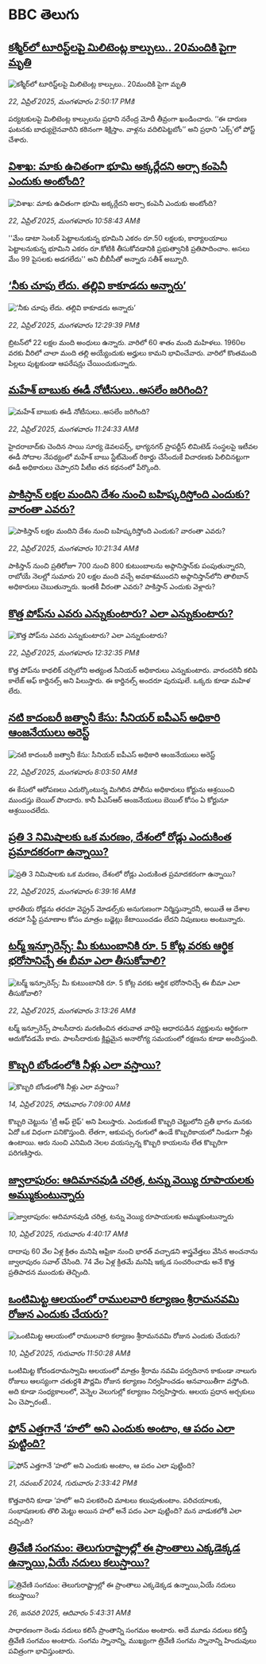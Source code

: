 # BBC తెలుగు## [కశ్మీర్‌లో టూరిస్ట్‌లపై మిలిటెంట్ల కాల్పులు..  20మందికి పైగా మృతి](https://www.bbc.com/telugu/articles/cn7xj0zx8kpo?at_campaign=githubrss)![కశ్మీర్‌లో టూరిస్ట్‌లపై మిలిటెంట్ల కాల్పులు..  20మందికి పైగా మృతి](https://ichef.bbci.co.uk/ace/standard/240/cpsprodpb/e2ef/live/ecef4610-1f89-11f0-9060-674316cb3a1f.jpg)_22, ఏప్రిల్ 2025, మంగళవారం 2:50:17 PMకి_పర్యటకులపై మిలిటెంట్ల కాల్పులను ప్రధాని నరేంద్ర మోదీ తీవ్రంగా ఖండించారు. 
‘‘ఈ దారుణ ఘటనకు బాధ్యులైనవారిని కఠినంగా శిక్షిస్తాం. వాళ్లను వదిలిపెట్టబోం’’ అని ప్రధాని ‘ఎక్స్‌’లో పోస్ట్ చేశారు.## [విశాఖ: మాకు ఉచితంగా భూమి అక్కర్లేదని అర్సా కంపెనీ ఎందుకు అంటోంది?](https://www.bbc.com/telugu/articles/c9vex4gxd0po?at_campaign=githubrss)![విశాఖ: మాకు ఉచితంగా భూమి అక్కర్లేదని అర్సా కంపెనీ ఎందుకు అంటోంది?](https://ichef.bbci.co.uk/ace/standard/240/cpsprodpb/10a8/live/ed0fb440-1f66-11f0-9d32-873ec5346547.jpg)_22, ఏప్రిల్ 2025, మంగళవారం 10:58:43 AMకి_''మేం డాటా సెంటర్ పెట్టాలనుకున్న భూమిని ఎకరం రూ.50 లక్షలకు, కార్యాలయాలు పెట్టాలనుకున్న భూమిని ఎకరం రూ.కోటికి తీసుకోవడానికి ప్రభుత్వానికి ప్రతిపాదించాం. అసలు మేం 99 పైసలకు అడగలేదు'' అని బీబీసీతో అన్నారు సతీశ్ అబ్బూరి.## [‘నీకు చూపు లేదు. తల్లివి కాకూడదు అన్నారు’](https://www.bbc.com/telugu/articles/c2der7z1kn4o?at_campaign=githubrss)![‘నీకు చూపు లేదు. తల్లివి కాకూడదు అన్నారు’](https://ichef.bbci.co.uk/ace/standard/240/cpsprodpb/47cf/live/0c274130-1c61-11f0-8a1e-3ff815141b98.jpg)_22, ఏప్రిల్ 2025, మంగళవారం 12:29:39 PMకి_బ్రిటన్‌లో 22 లక్షల మంది అంధులు ఉన్నారు. వారిలో 60 శాతం మంది మహిళలు.
1960ల వరకు వీరిలో చాలా మంది తల్లి అయ్యేందుకు అర్హులు కామని భావించేవారు. వారిలో కొంతమంది పిల్లలు పుట్టకుండా ఆపరేషన్లు చేయించుకున్నారు.## [మహేశ్ బాబుకు ఈడీ నోటీసులు..అసలేం జరిగింది?](https://www.bbc.com/telugu/articles/cewg89dgdkgo?at_campaign=githubrss)![మహేశ్ బాబుకు ఈడీ నోటీసులు..అసలేం జరిగింది?](https://ichef.bbci.co.uk/ace/standard/240/cpsprodpb/386a/live/9cf1fd90-1f68-11f0-9d32-873ec5346547.jpg)_22, ఏప్రిల్ 2025, మంగళవారం 11:24:33 AMకి_హైదరాబాద్‌కు చెందిన సాయి సూర్య డెవలపర్స్, భాగ్యనగర్ ప్రాపర్టీస్ లిమిటెడ్ సంస్థలపై ఇటీవల ఈడీ సోదాల నేపథ్యంలో మహేశ్ బాబు స్టేట్‌మెంట్ రికార్డు చేసేందుకే విచారణకు పిలిచినట్టుగా ఈడీ అధికారులు చెప్పారని పీటీఐ తన కథనంలో పేర్కొంది.## [పాకిస్తాన్ లక్షల మందిని దేశం నుంచి బహిష్కరిస్తోంది ఎందుకు? వారంతా ఎవరు?](https://www.bbc.com/telugu/articles/c2kv9qnl7qlo?at_campaign=githubrss)![పాకిస్తాన్ లక్షల మందిని దేశం నుంచి బహిష్కరిస్తోంది ఎందుకు? వారంతా ఎవరు?](https://ichef.bbci.co.uk/ace/standard/240/cpsprodpb/e688/live/9f0e0e80-1f62-11f0-9d32-873ec5346547.png)_22, ఏప్రిల్ 2025, మంగళవారం 10:21:34 AMకి_పాకిస్తాన్ నుంచి ప్రతిరోజూ 700 నుంచి 800 కుటుంబాలను అఫ్గానిస్తాన్‌కు పంపుతున్నారని, రాబోయే నెలల్లో సుమారు 20 లక్షల మంది వచ్చే అవకాశముందని అఫ్గానిస్తాన్‌లోని తాలిబాన్ అధికారులు చెబుతున్నారు. ఇంతకీ వీరంతా ఎవరు? పాకిస్తాన్ ఎందుకు వెళ్లారు?## [కొత్త పోప్‌ను ఎవరు ఎన్నుకుంటారు? ఎలా ఎన్నుకుంటారు?](https://www.bbc.com/telugu/articles/cp317y2yx45o?at_campaign=githubrss)![కొత్త పోప్‌ను ఎవరు ఎన్నుకుంటారు? ఎలా ఎన్నుకుంటారు?](https://ichef.bbci.co.uk/ace/standard/240/cpsprodpb/d898/live/be02bce0-1e9b-11f0-80b3-83959215671c.jpg)_22, ఏప్రిల్ 2025, మంగళవారం 12:32:35 PMకి_కొత్త పోప్‌ను కాథలిక్ చర్చిలోని అత్యంత సీనియర్ అధికారులు ఎన్నుకుంటారు. వారందరినీ కలిపి కాలేజ్ ఆఫ్ కార్డినల్స్ అని పిలుస్తారు. ఈ కార్డినల్స్ అందరూ పురుషులే. ఒక్కరు కూడా మహిళ లేరు.## [నటి కాదంబరీ జత్వానీ కేసు: సీనియర్ ఐపీఎస్ అధికారి ఆంజనేయులు అరెస్ట్ ](https://www.bbc.com/telugu/articles/c5y65zgrd25o?at_campaign=githubrss)![నటి కాదంబరీ జత్వానీ కేసు: సీనియర్ ఐపీఎస్ అధికారి ఆంజనేయులు అరెస్ట్ ](https://ichef.bbci.co.uk/ace/standard/240/cpsprodpb/33be/live/062a1a80-1f51-11f0-80b3-83959215671c.jpg)_22, ఏప్రిల్ 2025, మంగళవారం 8:03:50 AMకి_ఈ కేసులో ఆరోపణలు ఎదుర్కొంటున్న మిగిలిన పోలీసు అధికారులు కోర్టును ఆశ్రయించి ముందస్తు బెయిల్ పొందారు. కానీ పీఎస్‌ఆర్ ఆంజనేయులు బెయిల్ కోసం  ఏ కోర్టునూ ఆశ్రయించలేదు.## [ప్రతి 3 నిమిషాలకు ఒక మరణం, దేశంలో రోడ్లు ఎందుకింత  ప్రమాదకరంగా ఉన్నాయి?](https://www.bbc.com/telugu/articles/c20xd3pnkelo?at_campaign=githubrss)![ప్రతి 3 నిమిషాలకు ఒక మరణం, దేశంలో రోడ్లు ఎందుకింత  ప్రమాదకరంగా ఉన్నాయి?](https://ichef.bbci.co.uk/ace/standard/240/cpsprodpb/c227/live/8c4e1fa0-1f45-11f0-92e9-d1d8e74cec65.png)_22, ఏప్రిల్ 2025, మంగళవారం 6:39:16 AMకి_భారతీయ రోడ్లను తరచూ వెస్ట్రన్ మోడల్స్‌కు అనుగుణంగా నిర్మిస్తున్నారనీ, అయితే  ఆ దేశాల తరహా సేఫ్టీ ప్రమాణాల కోసం మాత్రం బడ్జెట్లు కేటాయించడం లేదని నిపుణులు అంటున్నారు.## [టర్మ్ ఇన్సూరెన్స్‌: మీ కుటుంబానికి  రూ. 5 కోట్ల వరకు ఆర్థిక భరోసానిచ్చే ఈ బీమా ఎలా తీసుకోవాలి?](https://www.bbc.com/telugu/articles/c1egv62yl95o?at_campaign=githubrss)![టర్మ్ ఇన్సూరెన్స్‌: మీ కుటుంబానికి  రూ. 5 కోట్ల వరకు ఆర్థిక భరోసానిచ్చే ఈ బీమా ఎలా తీసుకోవాలి?](https://ichef.bbci.co.uk/ace/standard/240/cpsprodpb/c00b/live/b99b21f0-1f28-11f0-988b-7363e3745b27.jpg)_22, ఏప్రిల్ 2025, మంగళవారం 3:13:26 AMకి_టర్మ్ ఇన్సూరెన్స్ పాలసీదారు మరణించిన తరువాత వారిపై ఆధారపడిన వ్యక్తులను ఆర్థికంగా ఆదుకోవడమే కాదు. పాలసీదారుకు క్లిష్టమైన అనారోగ్య సమయంలో రక్షణను కూడా అందిస్తుంది.## [కొబ్బరి బోండంలోకి నీళ్లు ఎలా వస్తాయి?](https://www.bbc.com/telugu/articles/czjn4mzxxy8o?at_campaign=githubrss)![కొబ్బరి బోండంలోకి నీళ్లు ఎలా వస్తాయి?](https://ichef.bbci.co.uk/ace/standard/240/cpsprodpb/46c5/live/684a55e0-18fd-11f0-8b11-7756b7b808cc.jpg)_14, ఏప్రిల్ 2025, సోమవారం 7:09:00 AMకి_కొబ్బరి చెట్టును 'ట్రీ ఆఫ్ లైఫ్' అని పిలుస్తారు. ఎందుకంటే కొబ్బరి చెట్టులోని ప్రతీ భాగం మనకు ఏదో ఒక విధంగా పనికొస్తుంది. లేతగా, ఆకుపచ్చ రంగులో ఉండే కొబ్బరికాయలో నిండుగా నీళ్లు ఉంటాయి. ఆరు నుంచి ఎనిమిది నెలల వయస్సున్న కొబ్బరి కాయలను లేత కొబ్బరిగా పరిగణిస్తారు.## [జ్వాలాపురం: ఆదిమానవుడి చరిత్ర, టన్ను వెయ్యి రూపాయలకు అమ్ముకుంటున్నారు ](https://www.bbc.com/telugu/articles/creqqnwdd5qo?at_campaign=githubrss)![జ్వాలాపురం: ఆదిమానవుడి చరిత్ర, టన్ను వెయ్యి రూపాయలకు అమ్ముకుంటున్నారు ](https://ichef.bbci.co.uk/ace/standard/240/cpsprodpb/765e/live/b472e2d0-15b4-11f0-842b-a7355694993d.jpg)_10, ఏప్రిల్ 2025, గురువారం 4:40:17 AMకి_దాదాపు 60 వేల ఏళ్ల క్రితం మనిషి ఆఫ్రికా నుంచి భారత్ వచ్చాడని శాస్త్రవేత్తలు వేసిన అంచనాను జ్వాలాపురం సవాల్ చేసింది. 74 వేల ఏళ్ల క్రితమే మనిషి ఇక్కడ సంచరించాడు అనే కొత్త ప్రతిపాదన ముందుకు తెచ్చింది.## [ఒంటిమిట్ట ఆలయంలో రాములవారి కల్యాణం శ్రీరామనవమి రోజున ఎందుకు చేయరు?](https://www.bbc.com/telugu/articles/ce822j5e465o?at_campaign=githubrss)![ఒంటిమిట్ట ఆలయంలో రాములవారి కల్యాణం శ్రీరామనవమి రోజున ఎందుకు చేయరు?](https://ichef.bbci.co.uk/ace/standard/240/cpsprodpb/fed5/live/25534d40-1601-11f0-b58a-6113af226972.jpg)_10, ఏప్రిల్ 2025, గురువారం 11:50:28 AMకి_ఒంటిమిట్ట కోదండరామస్వామి ఆలయంలో మాత్రం శ్రీరామ నవమి పర్వదినాన కాకుండా నాలుగు రోజులు ఆలస్యంగా చతుర్దశి పౌర్ణమి రోజున కల్యాణం నిర్వహించడం ఆనవాయితీగా వస్తోంది. అది కూడా సంధ్యకాలంలో, వెన్నెల వెలుగుల్లో కల్యాణం నిర్వహిస్తారు. ఆలయ ప్రధాన అర్చకులు ఏం చెప్పారంటే..## [ఫోన్ ఎత్తగానే ‘హలో’ అని ఎందుకు అంటాం, ఆ పదం ఎలా పుట్టింది?](https://www.bbc.com/telugu/articles/cgj7x7gdjq4o?at_campaign=githubrss)![ఫోన్ ఎత్తగానే ‘హలో’ అని ఎందుకు అంటాం, ఆ పదం ఎలా పుట్టింది?](https://ichef.bbci.co.uk/ace/standard/240/cpsprodpb/0618/live/7a20ebb0-a807-11ef-b21e-5359bd56d02f.jpg)_21, నవంబర్ 2024, గురువారం 2:33:42 PMకి_కొత్తవారిని కూడా ‘హలో’ అని పలకరించి మాటలు కలుపుతుంటాం.  పరిచయాలకు, సంభాషణలకు తొలి మెట్టు అయిన హలో అనే పదం ఎలా పుట్టింది? మన వాడుకలోకి ఎలా వచ్చింది?## [త్రివేణి సంగమం: తెలుగురాష్ట్రాల్లో ఈ ప్రాంతాలు ఎక్కడెక్కడ ఉన్నాయి,ఏయే నదులు కలుస్తాయి? ](https://www.bbc.com/telugu/articles/cz7elrr17jeo?at_campaign=githubrss)![త్రివేణి సంగమం: తెలుగురాష్ట్రాల్లో ఈ ప్రాంతాలు ఎక్కడెక్కడ ఉన్నాయి,ఏయే నదులు కలుస్తాయి? ](https://ichef.bbci.co.uk/ace/standard/240/cpsprodpb/9dad/live/7f50e780-da42-11ef-a37f-eba91255dc3d.jpg)_26, జనవరి 2025, ఆదివారం 5:43:31 AMకి_సాధారణంగా రెండు నదులు కలిసే ప్రాంతాన్ని సంగమం అంటారు. అదే మూడు నదులు కలిస్తే త్రివేణి సంగమం అంటారు. సంగమ స్నానాన్ని, ముఖ్యంగా త్రివేణి సంగమ స్నానాన్ని హిందువులు పవిత్రంగా భావిస్తుంటారు.